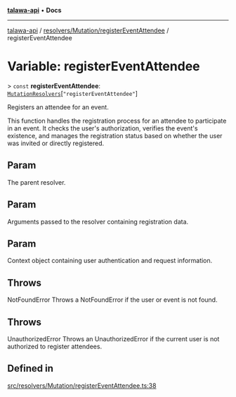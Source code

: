 [**talawa-api**](../../../../README.md) • **Docs**

***

[talawa-api](../../../../modules.md) / [resolvers/Mutation/registerEventAttendee](../README.md) / registerEventAttendee

# Variable: registerEventAttendee

\> `const` **registerEventAttendee**: [`MutationResolvers`](../../../../types/generatedGraphQLTypes/type-aliases/MutationResolvers.md)\[`"registerEventAttendee"`\]

Registers an attendee for an event.

This function handles the registration process for an attendee to participate in an event.
It checks the user's authorization, verifies the event's existence, and manages the registration status
based on whether the user was invited or directly registered.

## Param

The parent resolver.

## Param

Arguments passed to the resolver containing registration data.

## Param

Context object containing user authentication and request information.

## Throws

NotFoundError Throws a NotFoundError if the user or event is not found.

## Throws

UnauthorizedError Throws an UnauthorizedError if the current user is not authorized to register attendees.

## Defined in

[src/resolvers/Mutation/registerEventAttendee.ts:38](https://github.com/PalisadoesFoundation/talawa-api/blob/c952c7a3bfd4b8b910fbae10313f5402ade5a9d4/src/resolvers/Mutation/registerEventAttendee.ts#L38)
